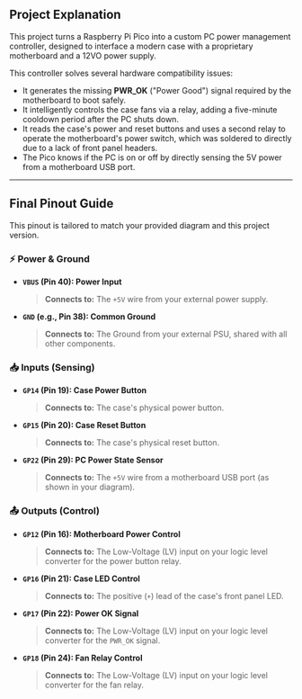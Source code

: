 
## Project Explanation

This project turns a Raspberry Pi Pico into a custom PC power management controller, designed to interface a modern case with a proprietary motherboard and a 12VO power supply.

This controller solves several hardware compatibility issues:
- It generates the missing **PWR_OK** ("Power Good") signal required by the motherboard to boot safely.
- It intelligently controls the case fans via a relay, adding a five-minute cooldown period after the PC shuts down.
- It reads the case's power and reset buttons and uses a second relay to operate the motherboard's power switch, which was soldered to directly due to a lack of front panel headers.
- The Pico knows if the PC is on or off by directly sensing the 5V power from a motherboard USB port.

---

## Final Pinout Guide

This pinout is tailored to match your provided diagram and this project version.

### ⚡ Power & Ground

-   **`VBUS` (Pin 40): Power Input**
    > **Connects to:** The `+5V` wire from your external power supply.

-   **`GND` (e.g., Pin 38): Common Ground**
    > **Connects to:** The Ground from your external PSU, shared with all other components.

### 📥 Inputs (Sensing)

-   **`GP14` (Pin 19): Case Power Button**
    > **Connects to:** The case's physical power button.

-   **`GP15` (Pin 20): Case Reset Button**
    > **Connects to:** The case's physical reset button.

-   **`GP22` (Pin 29): PC Power State Sensor**
    > **Connects to:** The `+5V` wire from a motherboard USB port (as shown in your diagram).

### 📤 Outputs (Control)

-   **`GP12` (Pin 16): Motherboard Power Control**
    > **Connects to:** The Low-Voltage (LV) input on your logic level converter for the power button relay.

-   **`GP16` (Pin 21): Case LED Control**
    > **Connects to:** The positive (`+`) lead of the case's front panel LED.

-   **`GP17` (Pin 22): Power OK Signal**
    > **Connects to:** The Low-Voltage (LV) input on your logic level converter for the `PWR_OK` signal.

-   **`GP18` (Pin 24): Fan Relay Control**
    > **Connects to:** The Low-Voltage (LV) input on your logic level converter for the fan relay.
